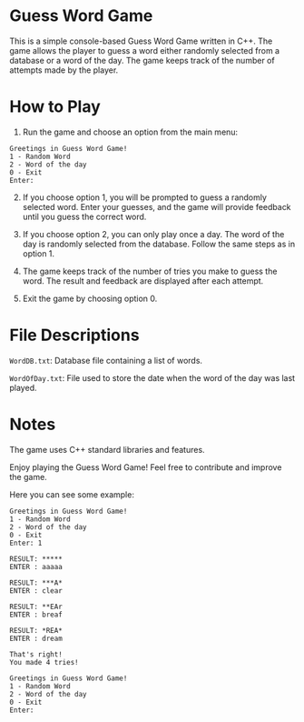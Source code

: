 
# Guess Word Game

This is a simple console-based Guess Word Game written in C++. The game allows the player to guess a word either randomly selected from a database or a word of the day. The game keeps track of the number of attempts made by the player.

# How to Play

1. Run the game and choose an option from the main menu:
```
Greetings in Guess Word Game!
1 - Random Word
2 - Word of the day
0 - Exit
Enter:
```
2. If you choose option 1, you will be prompted to guess a randomly selected word. Enter your guesses, and the game will provide feedback until you guess the correct word.

3. If you choose option 2, you can only play once a day. The word of the day is randomly selected from the database. Follow the same steps as in option 1.

4. The game keeps track of the number of tries you make to guess the word. The result and feedback are displayed after each attempt.

5. Exit the game by choosing option 0.

# File Descriptions

`WordDB.txt`: Database file containing a list of words.

`WordOfDay.txt`: File used to store the date when the word of the day was last played.

# Notes

The game uses C++ standard libraries and features.

Enjoy playing the Guess Word Game! Feel free to contribute and improve the game.

Here you can see some example:
```
Greetings in Guess Word Game!
1 - Random Word
2 - Word of the day
0 - Exit
Enter: 1

RESULT: *****
ENTER : aaaaa

RESULT: ***A*
ENTER : clear

RESULT: **EAr
ENTER : breaf

RESULT: *REA*
ENTER : dream

That's right!
You made 4 tries!

Greetings in Guess Word Game!
1 - Random Word
2 - Word of the day
0 - Exit
Enter:
```

